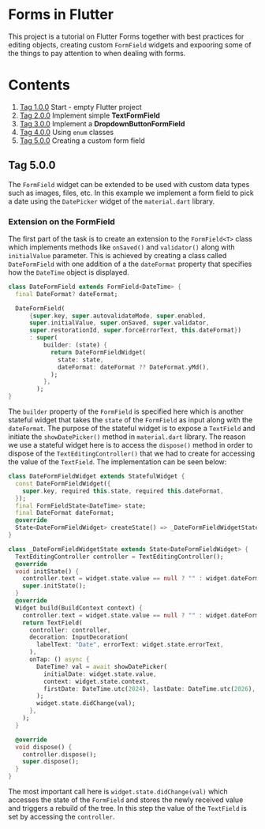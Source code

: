 # Forms in Flutter

This project is a tutorial on Flutter Forms together with best practices 
for editing objects, creating custom `FormField` widgets and expooring 
some of the things to pay attention to when dealing with forms.

# Contents
1. [Tag 1.0.0](https://github.com/mehmetartun/forms/tree/1.0.0) Start - empty Flutter project
2. [Tag 2.0.0](https://github.com/mehmetartun/forms/tree/2.0.0) Implement simple **TextFormField**
3. [Tag 3.0.0](https://github.com/mehmetartun/forms/tree/3.0.0) Implement a **DropdownButtonFormField**
4. [Tag 4.0.0](https://github.com/mehmetartun/forms/tree/4.0.0) Using `enum` classes
5. [Tag 5.0.0](https://github.com/mehmetartun/forms/tree/5.0.0) Creating a custom form field


## Tag 5.0.0

The `FormField` widget can be extended to be used with custom data types such as images, files, etc. 
In this example we implement a form field to pick a date using the `DatePicker` widget of the `material.dart` library.

### Extension on the FormField<T>

The first part of the task is to create an extension to the `FormField<T>` class which implements methods like `onSaved()` and `validator()` along with `initialValue` parameter. This is achieved by creating a class called `DateFormField` with one addition of a the `dateFormat` property that specifies how the `DateTime` object is displayed.
```dart
class DateFormField extends FormField<DateTime> {
  final DateFormat? dateFormat;

  DateFormField(
      {super.key, super.autovalidateMode, super.enabled,
      super.initialValue, super.onSaved, super.validator,
      super.restorationId, super.forceErrorText, this.dateFormat})
      : super(
          builder: (state) {
            return DateFormFieldWidget(
              state: state,
              dateFormat: dateFormat ?? DateFormat.yMd(),
            );
          },
        );
}
```
The `builder` property of the `FormField` is specified here which is another stateful widget that takes the `state` of the `FormField` as input along with the `dateFormat`. The purpose of the stateful widget is to expose a `TextField` and initiate the `showDatePicker()` method in `material.dart` library. The reason we use a stateful widget here is to access the `dispose()` method in order to dispose of the `TextEditingController()` that we had to create for accessing the value of the `TextField`. The implementation can be seen below:
```dart
class DateFormFieldWidget extends StatefulWidget {
  const DateFormFieldWidget({
    super.key, required this.state, required this.dateFormat,
  });
  final FormFieldState<DateTime> state;
  final DateFormat dateFormat;
  @override
  State<DateFormFieldWidget> createState() => _DateFormFieldWidgetState();
}

class _DateFormFieldWidgetState extends State<DateFormFieldWidget> {
  TextEditingController controller = TextEditingController();
  @override
  void initState() {
    controller.text = widget.state.value == null ? "" : widget.dateFormat.format(widget.state.value!);
    super.initState();
  }
  @override
  Widget build(BuildContext context) {
    controller.text = widget.state.value == null ? "" : widget.dateFormat.format(widget.state.value!);
    return TextField(
      controller: controller,
      decoration: InputDecoration(
        labelText: "Date", errorText: widget.state.errorText,
      ),
      onTap: () async {
        DateTime? val = await showDatePicker(
          initialDate: widget.state.value,
          context: widget.state.context,
          firstDate: DateTime.utc(2024), lastDate: DateTime.utc(2026),
        );
        widget.state.didChange(val);
      },
    );
  }

  @override
  void dispose() {
    controller.dispose();
    super.dispose();
  }
}
```
The most important call here is `widget.state.didChange(val)` which accesses the state of the `FormField` and stores the newly received value and triggers a rebuild of the tree. In this step the value of the `TextField` is set by accessing the `controller`.



